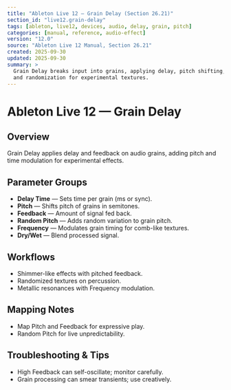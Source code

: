 ```yaml
---
title: "Ableton Live 12 — Grain Delay (Section 26.21)"
section_id: "live12.grain-delay"
tags: [ableton, live12, devices, audio, delay, grain, pitch]
categories: [manual, reference, audio-effect]
version: "12.0"
source: "Ableton Live 12 Manual, Section 26.21"
created: 2025-09-30
updated: 2025-09-30
summary: >
  Grain Delay breaks input into grains, applying delay, pitch shifting,
  and randomization for experimental textures.
---
```


# Ableton Live 12 — Grain Delay

## Overview
Grain Delay applies delay and feedback on audio grains, adding pitch and time modulation for experimental effects.

## Parameter Groups
- **Delay Time** — Sets time per grain (ms or sync).
- **Pitch** — Shifts pitch of grains in semitones.
- **Feedback** — Amount of signal fed back.
- **Random Pitch** — Adds random variation to grain pitch.
- **Frequency** — Modulates grain timing for comb-like textures.
- **Dry/Wet** — Blend processed signal.

## Workflows
- Shimmer-like effects with pitched feedback.
- Randomized textures on percussion.
- Metallic resonances with Frequency modulation.

## Mapping Notes
- Map Pitch and Feedback for expressive play.
- Random Pitch for live unpredictability.

## Troubleshooting & Tips
- High Feedback can self-oscillate; monitor carefully.
- Grain processing can smear transients; use creatively.
